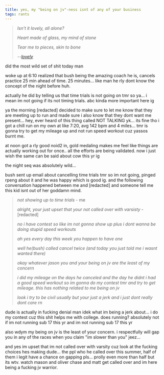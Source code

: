 ```yaml
---
title: yes, my "being on jv"-ness isnt of any of your business
tags: rants
---
```


> *Isn't it lovely, all alone?*
>
> *Heart made of glass, my mind of stone*
>
> *Tear me to pieces, skin to bone*
>
> *--<cite>[lovely](https://open.spotify.com/track/0u2P5u6lvoDfwTYjAADbn4?si=c3cc7b7c04374b9b)</cite>*


did the most wild set of shit today man

woke up at 6:10 realized that bush being the amazing coach he is, cancels practice 25 min ahead of time. 25 minutes... like man he rly dont know the concept of the night before huh.

actually he did by telling us that time trials is not going on tmr so ya... i mean im not going if its not timing trials. abc kinda more important here ig

ya the morning [redacted] decided to make sure to let me know that they are meeting up to run and made sure i also know that they dont want me present... hey, ever heard of this thing called NOT TALKING yk... its fine tho i got a chill run on my own at like 7:20, avg 142 bpm and 4 miles... tmr is gonna try to get my mileage up and not run speed workout cuz yassos burnt me.

at noon got a rly good noid2 in, gold medaling makes me feel like things are actually working out for once.. all the efforts are being validated. now i just wish the same can be said about cow this yr ig

the night seq was absolutely wild...

bush sent up email about cancelling time trials tmr so im not going, pinged rpeng about it and he was happy which is good ig. and the following conversation happened between me and [redacted] and someone tell me this kid isnt out of her goddamn mind.

> *not showing up to time trials* - me
>
> *alright, your just upset that your not called over with varsisty* - [redacted]
>
> *no i have contest so like im not gonna show up plus i dont wanna be doing stupid speed workouts*
>
> *ah yes every day this week you happen to have one*
>
> *well he(bush) called cancel twice (and today you just told me i wasnt wanted there)*
>
> *okay whatever jason you and your being on jv are the least of my concern*
>
> *i did my mileage on the days he canceled and the day he didnt i had a good speed workout so im gonna do my contest tmr and try to get mileage. this has nothing related to me being on jv*
>
> *look i try to be civil usually but your just a jerk and i just dont really dont care rn*


dude is actually in fucking denial man idek what im being a jerk about... i do my contest cuz this shit helps me with college. does running? absolutely not if im not running sub 17 this yr and im not running sub 17 this yr

also wdym my being on jv is the least of your concern. i respectfully will gap you in any of the races when you claim "im slower than you" jeez...

and yes im upset that im not called over with varsity cuz look at the fucking choices hes making dude... the ppl who he called over this summer, half of them i legit have a chance on gapping pls... prolly even more than half but its wtv. watch mason and oliver chase and matt get called over and im here being a fucking jv warrior.
